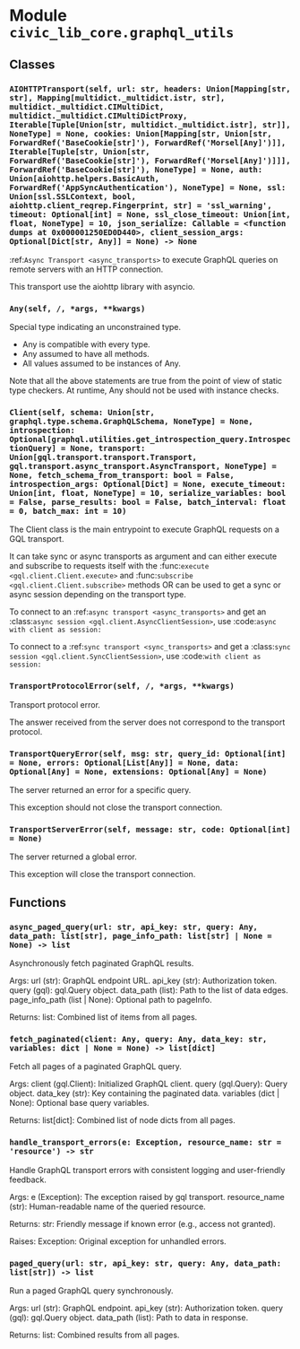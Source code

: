 # Module `civic_lib_core.graphql_utils`

## Classes

### `AIOHTTPTransport(self, url: str, headers: Union[Mapping[str, str], Mapping[multidict._multidict.istr, str], multidict._multidict.CIMultiDict, multidict._multidict.CIMultiDictProxy, Iterable[Tuple[Union[str, multidict._multidict.istr], str]], NoneType] = None, cookies: Union[Mapping[str, Union[str, ForwardRef('BaseCookie[str]'), ForwardRef('Morsel[Any]')]], Iterable[Tuple[str, Union[str, ForwardRef('BaseCookie[str]'), ForwardRef('Morsel[Any]')]]], ForwardRef('BaseCookie[str]'), NoneType] = None, auth: Union[aiohttp.helpers.BasicAuth, ForwardRef('AppSyncAuthentication'), NoneType] = None, ssl: Union[ssl.SSLContext, bool, aiohttp.client_reqrep.Fingerprint, str] = 'ssl_warning', timeout: Optional[int] = None, ssl_close_timeout: Union[int, float, NoneType] = 10, json_serialize: Callable = <function dumps at 0x000001250ED0D440>, client_session_args: Optional[Dict[str, Any]] = None) -> None`

:ref:`Async Transport <async_transports>` to execute GraphQL queries
on remote servers with an HTTP connection.

This transport use the aiohttp library with asyncio.

### `Any(self, /, *args, **kwargs)`

Special type indicating an unconstrained type.

- Any is compatible with every type.
- Any assumed to have all methods.
- All values assumed to be instances of Any.

Note that all the above statements are true from the point of view of
static type checkers. At runtime, Any should not be used with instance
checks.

### `Client(self, schema: Union[str, graphql.type.schema.GraphQLSchema, NoneType] = None, introspection: Optional[graphql.utilities.get_introspection_query.IntrospectionQuery] = None, transport: Union[gql.transport.transport.Transport, gql.transport.async_transport.AsyncTransport, NoneType] = None, fetch_schema_from_transport: bool = False, introspection_args: Optional[Dict] = None, execute_timeout: Union[int, float, NoneType] = 10, serialize_variables: bool = False, parse_results: bool = False, batch_interval: float = 0, batch_max: int = 10)`

The Client class is the main entrypoint to execute GraphQL requests
on a GQL transport.

It can take sync or async transports as argument and can either execute
and subscribe to requests itself with the
:func:`execute <gql.client.Client.execute>` and
:func:`subscribe <gql.client.Client.subscribe>` methods
OR can be used to get a sync or async session depending on the
transport type.

To connect to an :ref:`async transport <async_transports>` and get an
:class:`async session <gql.client.AsyncClientSession>`,
use :code:`async with client as session:`

To connect to a :ref:`sync transport <sync_transports>` and get a
:class:`sync session <gql.client.SyncClientSession>`,
use :code:`with client as session:`

### `TransportProtocolError(self, /, *args, **kwargs)`

Transport protocol error.

The answer received from the server does not correspond to the transport protocol.

### `TransportQueryError(self, msg: str, query_id: Optional[int] = None, errors: Optional[List[Any]] = None, data: Optional[Any] = None, extensions: Optional[Any] = None)`

The server returned an error for a specific query.

This exception should not close the transport connection.

### `TransportServerError(self, message: str, code: Optional[int] = None)`

The server returned a global error.

This exception will close the transport connection.

## Functions

### `async_paged_query(url: str, api_key: str, query: Any, data_path: list[str], page_info_path: list[str] | None = None) -> list`

Asynchronously fetch paginated GraphQL results.

Args:
    url (str): GraphQL endpoint URL.
    api_key (str): Authorization token.
    query (gql): gql.Query object.
    data_path (list): Path to the list of data edges.
    page_info_path (list | None): Optional path to pageInfo.

Returns:
    list: Combined list of items from all pages.

### `fetch_paginated(client: Any, query: Any, data_key: str, variables: dict | None = None) -> list[dict]`

Fetch all pages of a paginated GraphQL query.

Args:
    client (gql.Client): Initialized GraphQL client.
    query (gql.Query): Query object.
    data_key (str): Key containing the paginated data.
    variables (dict | None): Optional base query variables.

Returns:
    list[dict]: Combined list of node dicts from all pages.

### `handle_transport_errors(e: Exception, resource_name: str = 'resource') -> str`

Handle GraphQL transport errors with consistent logging and user-friendly feedback.

Args:
    e (Exception): The exception raised by gql transport.
    resource_name (str): Human-readable name of the queried resource.

Returns:
    str: Friendly message if known error (e.g., access not granted).

Raises:
    Exception: Original exception for unhandled errors.

### `paged_query(url: str, api_key: str, query: Any, data_path: list[str]) -> list`

Run a paged GraphQL query synchronously.

Args:
    url (str): GraphQL endpoint.
    api_key (str): Authorization token.
    query (gql): gql.Query object.
    data_path (list): Path to data in response.

Returns:
    list: Combined results from all pages.
